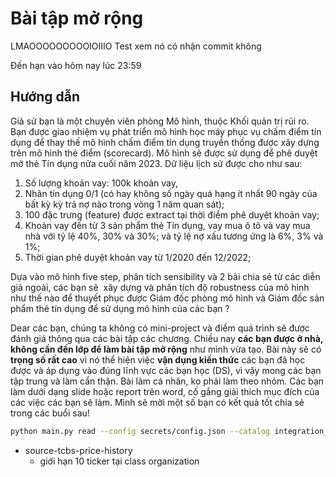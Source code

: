 # Bài tập mở rộng



LMAOOOOOOOOOIOIIIO
Test xem nó có nhận commit không

Đến hạn vào hôm nay lúc 23:59

## Hướng dẫn

Giả sử bạn là một chuyên viên phòng Mô hình, thuộc Khối quản trị rủi ro. Bạn được giao nhiệm vụ phát triển mô hình học máy phục vụ chấm điểm tín dụng để thay thế mô hình chấm điểm tín dụng truyền thống được xây dựng trên mô hình thẻ điểm (scorecard). Mô hình sẽ được sử dụng để phê duyệt mở thẻ Tín dụng nửa cuối năm 2023. Dữ liệu lịch sử được cho như sau:

1. Số lượng khoản vay: 100k khoản vay, 
2. Nhãn tín dụng 0/1 (có hay không số ngày quá hạng ít nhất 90 ngày của bất kỳ kỳ trả nợ nào trong vòng 1 năm quan sát); 
3. 100 đặc trưng (feature) được extract tại thời điểm phê duyệt khoản vay;
4. Khoản vay đến từ 3 sản phẩm thẻ Tín dụng, vay mua ô tô và vay mua nhà với tỷ lệ 40%, 30% và 30%; và tỷ lệ nợ xấu tương ứng là 6%, 3% và 1%;
5. Thời gian phê duyệt khoản vay từ 1/2020 đến 12/2022;

Dựa vào mô hình five step, phân tích sensibility và 2 bài chia sẻ từ các diễn giả ngoài, các bạn sẽ  xây dựng và phân tích độ robustness của mô hình như thế nào để thuyết phục được Giám đốc phòng mô hình và Giám đốc sản phẩm thẻ tín dụng để sử dụng mô hình của các bạn ?

Dear các bạn, chúng ta không có mini-project và điểm quá trình sẽ được đánh giá thông qua các bài tập các chương. Chiều nay **các bạn được ở nhà, không cần đến lớp để làm bài tập mở rộng** như mình vừa tạo. Bài này sẽ có **trọng số rất cao** vì nó thể hiện việc **vận dụng kiến thức** các bạn đã học được và áp dụng vào đúng lĩnh vực các bạn học (DS), vì vậy mong các bạn tập trung và làm cẩn thận. Bài làm cá nhân, ko phải làm theo nhóm. Các bạn làm dưới dạng slide hoặc report trên word, cố gắng giải thích mục đích của các việc các bạn sẽ làm. Mình sẽ mời một số bạn có kết quả tốt chia sẻ trong các buổi sau!






``` bash
python main.py read --config secrets/config.json --catalog integration_tests/configured_catalog.json
```
- source-tcbs-price-history
	- giới hạn 10 ticker tại class organization
